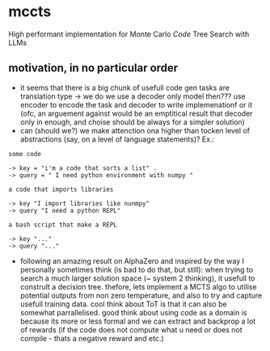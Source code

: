 # mccts
High performant implementation for Monte Carlo *Code* Tree Search with LLMs


## motivation, in no particular order

* it seems that there is a big chunk of usefull code gen 
tasks are translation type -> we do we use a decoder only model then???
use encoder to encode the task and decoder to write implemenationf or it (ofc, an arguement against would be an emptitical result that decoder only in enough, and choise should be always for a simpler solution)
* can (should we?) we make attenction ona  higher than tocken level of abstractions (say, on a level of language statements)? Ex.:

`some code` 

    -> key = "i'm a code that sorts a list" . 
    -> query = " I need python environment with numpy "

`a code that imports libraries`

    -> key "I import libraries like nunmpy"
    -> query "I need a python REPL"

`a bash script that make a REPL`

    -> key "..."
    -> query "..."

* following an amazing result on AlphaZero and inspired by the way I personally sometimes think (is bad to do that, but still): when trying to search a much larger solution space (~ system 2 thinking), it usefull to constrult a decision tree. thefore, lets implement a MCTS algo to utilise potential outputs from non zero temperature, and also to try and capture usefull training data. cool think about ToT is that it can also be somewhat parrallelised. good think about using code as a domain is because its more or less formal and we can extract and backprop a lot of rewards (if the code does not compute what u need or does not compile - thats a negative reward and etc.)